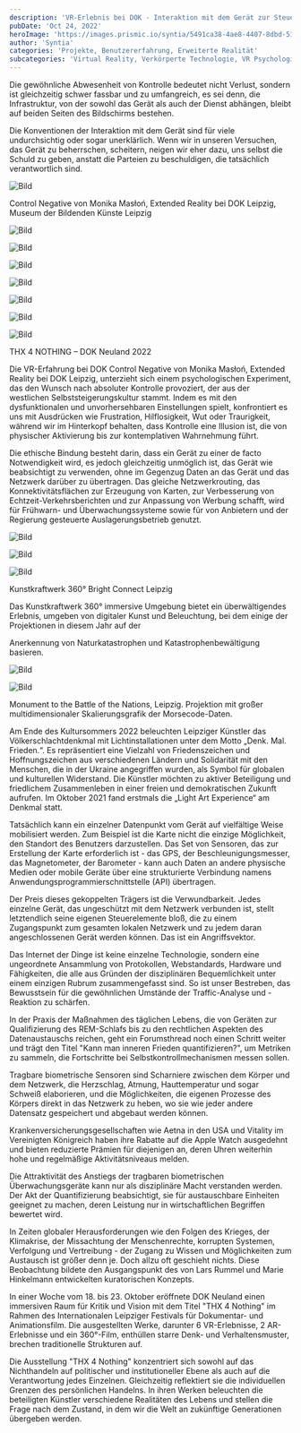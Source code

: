 ```yaml
---
description: 'VR-Erlebnis bei DOK - Interaktion mit dem Gerät zur Steuerung von Mechanismen'
pubDate: 'Oct 24, 2022'
heroImage: 'https://images.prismic.io/syntia/5491ca38-4ae8-4407-8dbd-51699448e18a_img_20221023_174341.jpg?auto=compress,format'
author: 'Syntia'
categories: 'Projekte, Benutzererfahrung, Erweiterte Realität'
subcategories: 'Virtual Reality, Verkörperte Technologie, VR Psychologie, Interaktives Design'
---
```


Die gewöhnliche Abwesenheit von Kontrolle bedeutet nicht Verlust, sondern ist gleichzeitig schwer fassbar und zu umfangreich, es sei denn, die Infrastruktur, von der sowohl das Gerät als auch der Dienst abhängen, bleibt auf beiden Seiten des Bildschirms bestehen.

Die Konventionen der Interaktion mit dem Gerät sind für viele undurchsichtig oder sogar unerklärlich. Wenn wir in unseren Versuchen, das Gerät zu beherrschen, scheitern, neigen wir eher dazu, uns selbst die Schuld zu geben, anstatt die Parteien zu beschuldigen, die tatsächlich verantwortlich sind.

![Bild](https://images.prismic.io/syntia/5491ca38-4ae8-4407-8dbd-51699448e18a_img_20221023_174341.jpg?auto=compress,format)

Control Negative von Monika Masłoń, Extended Reality bei DOK Leipzig, Museum der Bildenden Künste Leipzig

![Bild](https://images.prismic.io/syntia/3d068cde-f9d1-4ee6-9b33-6c5174c21425_img_20221023_172101.jpg?auto=compress,format)

![Bild](https://images.prismic.io/syntia/abd10d93-9464-4d78-b894-447d7bc5683d_img_20221023_171353.jpg?auto=compress,format)

![Bild](https://images.prismic.io/syntia/28e3c4e6-b9eb-45b0-9263-ee78f02c00aa_img_20221023_171639.jpg?auto=compress,format)

![Bild](https://images.prismic.io/syntia/74fe46b4-9062-41f9-9c4b-b04250a195a7_img_20221023_171644.jpg?auto=compress,format)

![Bild](https://images.prismic.io/syntia/01ff278b-3a7f-41c0-8191-5779e2071d58_img_20221023_171759.jpg?auto=compress,format)

![Bild](https://images.prismic.io/syntia/e7c34a50-4b18-47af-ac02-1aa08db8c62b_img_20221023_171725.jpg?auto=compress,format)

![Bild](https://images.prismic.io/syntia/3defdd81-d8a3-4bb0-973e-9fc805a30554_img_20221023_172449.jpg?auto=compress,format)

THX 4 NOTHING – DOK Neuland 2022

Die VR-Erfahrung bei DOK Control Negative von Monika Masłoń, Extended Reality bei DOK Leipzig, unterzieht sich einem psychologischen Experiment, das den Wunsch nach absoluter Kontrolle provoziert, der aus der westlichen Selbststeigerungskultur stammt. Indem es mit den dysfunktionalen und unvorhersehbaren Einstellungen spielt, konfrontiert es uns mit Ausdrücken wie Frustration, Hilflosigkeit, Wut oder Traurigkeit, während wir im Hinterkopf behalten, dass Kontrolle eine Illusion ist, die von physischer Aktivierung bis zur kontemplativen Wahrnehmung führt.

Die ethische Bindung besteht darin, dass ein Gerät zu einer de facto Notwendigkeit wird, es jedoch gleichzeitig unmöglich ist, das Gerät wie beabsichtigt zu verwenden, ohne im Gegenzug Daten an das Gerät und das Netzwerk darüber zu übertragen. Das gleiche Netzwerkrouting, das Konnektivitätsflächen zur Erzeugung von Karten, zur Verbesserung von Echtzeit-Verkehrsberichten und zur Anpassung von Werbung schafft, wird für Frühwarn- und Überwachungssysteme sowie für von Anbietern und der Regierung gesteuerte Auslagerungsbetrieb genutzt.

![Bild](https://images.prismic.io/syntia/bb080510-3316-4911-8590-6fb68668d375_img_20221023_005404.jpg?auto=compress,format)

![Bild](https://images.prismic.io/syntia/912be486-df5b-4ffe-8055-f692a455379b_img_20221022_234250.jpg?auto=compress,format)

![Bild](https://images.prismic.io/syntia/a963a7fb-cee0-4989-b0fc-964e89313a3e_img_20221022_234340.jpg?auto=compress,format)

Kunstkraftwerk 360° Bright Connect Leipzig

Das Kunstkraftwerk 360° immersive Umgebung bietet ein überwältigendes Erlebnis, umgeben von digitaler Kunst und Beleuchtung, bei dem einige der Projektionen in diesem Jahr auf der

 Anerkennung von Naturkatastrophen und Katastrophenbewältigung basieren.

![Bild](https://images.prismic.io/syntia/af7d9d41-3fb7-4a23-a9d4-c349df294710_img_20221022_210005.jpg?auto=compress,format)

![Bild](https://images.prismic.io/syntia/46332953-b736-4108-82d4-4725d4ad5018_img_20221022_214414.jpg?auto=compress,format)

Monument to the Battle of the Nations, Leipzig. Projektion mit großer multidimensionaler Skalierungsgrafik der Morsecode-Daten.

Am Ende des Kultursommers 2022 beleuchten Leipziger Künstler das Völkerschlachtdenkmal mit Lichtinstallationen unter dem Motto „Denk. Mal. Frieden.“. Es repräsentiert eine Vielzahl von Friedenszeichen und Hoffnungszeichen aus verschiedenen Ländern und Solidarität mit den Menschen, die in der Ukraine angegriffen wurden, als Symbol für globalen und kulturellen Widerstand. Die Künstler möchten zu aktiver Beteiligung und friedlichem Zusammenleben in einer freien und demokratischen Zukunft aufrufen. Im Oktober 2021 fand erstmals die „Light Art Experience“ am Denkmal statt.

Tatsächlich kann ein einzelner Datenpunkt vom Gerät auf vielfältige Weise mobilisiert werden. Zum Beispiel ist die Karte nicht die einzige Möglichkeit, den Standort des Benutzers darzustellen. Das Set von Sensoren, das zur Erstellung der Karte erforderlich ist - das GPS, der Beschleunigungsmesser, das Magnetometer, der Barometer - kann auch Daten an andere physische Medien oder mobile Geräte über eine strukturierte Verbindung namens Anwendungsprogrammierschnittstelle (API) übertragen.

Der Preis dieses gekoppelten Trägers ist die Verwundbarkeit. Jedes einzelne Gerät, das ungeschützt mit dem Netzwerk verbunden ist, stellt letztendlich seine eigenen Steuerelemente bloß, die zu einem Zugangspunkt zum gesamten lokalen Netzwerk und zu jedem daran angeschlossenen Gerät werden können. Das ist ein Angriffsvektor.

Das Internet der Dinge ist keine einzelne Technologie, sondern eine ungeordnete Ansammlung von Protokollen, Webstandards, Hardware und Fähigkeiten, die alle aus Gründen der disziplinären Bequemlichkeit unter einem einzigen Rubrum zusammengefasst sind. So ist unser Bestreben, das Bewusstsein für die gewöhnlichen Umstände der Traffic-Analyse und -Reaktion zu schärfen.

In der Praxis der Maßnahmen des täglichen Lebens, die von Geräten zur Qualifizierung des REM-Schlafs bis zu den rechtlichen Aspekten des Datenaustauschs reichen, geht ein Forumsthread noch einen Schritt weiter und trägt den Titel "Kann man inneren Frieden quantifizieren?", um Metriken zu sammeln, die Fortschritte bei Selbstkontrollmechanismen messen sollen.

Tragbare biometrische Sensoren sind Scharniere zwischen dem Körper und dem Netzwerk, die Herzschlag, Atmung, Hauttemperatur und sogar Schweiß elaborieren, und die Möglichkeiten, die eigenen Prozesse des Körpers direkt in das Netzwerk zu heben, wo sie wie jeder andere Datensatz gespeichert und abgebaut werden können.

Krankenversicherungsgesellschaften wie Aetna in den USA und Vitality im Vereinigten Königreich haben ihre Rabatte auf die Apple Watch ausgedehnt und bieten reduzierte Prämien für diejenigen an, deren Uhren weiterhin hohe und regelmäßige Aktivitätsniveaus melden.

Die Attraktivität des Anstiegs der tragbaren biometrischen Überwachungsgeräte kann nur als disziplinäre Macht verstanden werden. Der Akt der Quantifizierung beabsichtigt, sie für austauschbare Einheiten geeignet zu machen, deren Leistung nur in wirtschaftlichen Begriffen bewertet wird.

In Zeiten globaler Herausforderungen wie den Folgen des Krieges, der Klimakrise, der Missachtung der Menschenrechte, korrupten Systemen, Verfolgung und Vertreibung - der Zugang zu Wissen und Möglichkeiten zum Austausch ist größer denn je. Doch allzu oft geschieht nichts. Diese Beobachtung bildete den Ausgangspunkt des von Lars Rummel und Marie Hinkelmann entwickelten kuratorischen Konzepts. 

In einer Woche vom 18. bis 23. Oktober eröffnete DOK Neuland einen immersiven Raum für Kritik und Vision mit dem Titel "THX 4 Nothing" im Rahmen des Internationalen Leipziger Festivals für Dokumentar- und Animationsfilm. Die ausgestellten Werke, darunter 6 VR-Erlebnisse, 2 AR-Erlebnisse und ein 360°-Film, enthüllen starre Denk- und Verhaltensmuster, brechen traditionelle Strukturen auf.

Die Ausstellung "THX 4 Nothing" konzentriert sich sowohl auf das Nichthandeln auf politischer und institutioneller Ebene als auch auf die Verantwortung jedes Einzelnen. Gleichzeitig reflektiert sie die individuellen Grenzen des persönlichen Handelns. In ihren Werken beleuchten die beteiligten Künstler verschiedene Realitäten des Lebens und stellen die Frage nach dem Zustand, in dem wir die Welt an zukünftige Generationen übergeben werden.